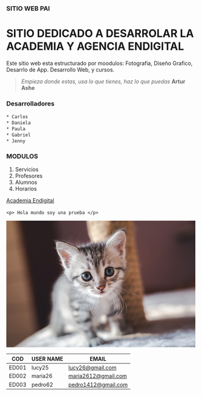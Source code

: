 ### SITIO WEB PAI
# SITIO DEDICADO A  DESARROLAR LA ACADEMIA Y AGENCIA ENDIGITAL 

Este sitio web esta estructurado por moodulos: Fotografia, Diseño Grafico, Desarrlo de App. Desarrollo Web, y cursos.

>*Empieza donde estas, usa lo que tienes, haz lo que puedas* **Artur Ashe**

### Desarrolladores
    * Carlos
    * Daniela
    * Paula
    * Gabriel
    * Jenny
### MODULOS
1. Servicios
1. Profesores
1. Alumnos
1. Horarios

[Academia Endigital](https://git-scm.com/downloads/win) 

`<p> Hola mundo soy una prueba </p>`

![gatito2](assets/imags/gatito2.jpg)

| COD | USER NAME | EMAIL |    
|-----|-------|--------|
| ED001 | lucy25| lucy26@gmail.com |
| ED002| maria26| maria2612@gmail.com|
| ED003| pedro62| pedro1412@gmail.com|

